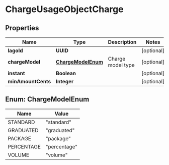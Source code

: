 

# ChargeUsageObjectCharge


## Properties

| Name | Type | Description | Notes |
|------------ | ------------- | ------------- | -------------|
|**lagoId** | **UUID** |  |  [optional] |
|**chargeModel** | [**ChargeModelEnum**](#ChargeModelEnum) | Charge model type |  [optional] |
|**instant** | **Boolean** |  |  [optional] |
|**minAmountCents** | **Integer** |  |  [optional] |



## Enum: ChargeModelEnum

| Name | Value |
|---- | -----|
| STANDARD | &quot;standard&quot; |
| GRADUATED | &quot;graduated&quot; |
| PACKAGE | &quot;package&quot; |
| PERCENTAGE | &quot;percentage&quot; |
| VOLUME | &quot;volume&quot; |



